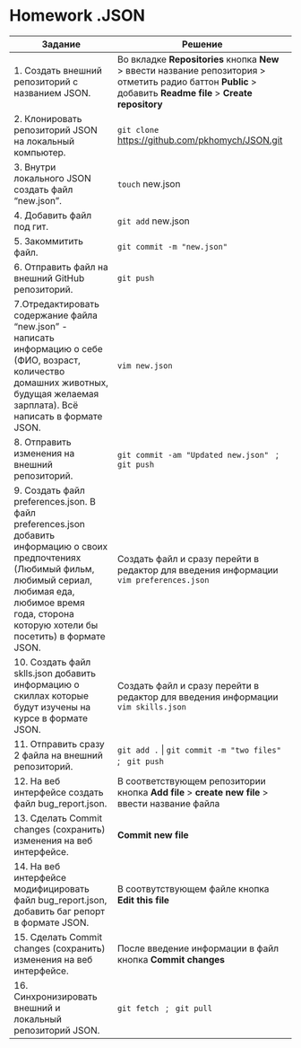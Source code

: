 # Homework .JSON 

| Задание | Решение |
| --------- | --------- |
|1. Создать внешний репозиторий c названием JSON. | Во вкладке **Repositories** кнопка **New** > ввести название репозитория > отметить радио баттон **Public** > добавить **Readme file** > **Create repository**|
|2. Клонировать репозиторий JSON на локальный компьютер. | `git clone` https://github.com/pkhomych/JSON.git |
|3. Внутри локального JSON создать файл “new.json”. | `touch` new.json |
|4. Добавить файл под гит. | `git add` new.json |
|5. Закоммитить файл. | `git commit -m "new.json"` |
|6. Отправить файл на внешний GitHub репозиторий. | `git push` |
|7.Отредактировать содержание файла “new.json” - написать информацию о себе (ФИО, возраст, количество домашних животных, будущая желаемая зарплата). Всё написать в формате JSON. | `vim new.json` |
|8. Отправить изменения на внешний репозиторий. | `git commit -am "Updated new.json"` &nbsp;  ; &nbsp;  `git push` |
|9. Создать файл preferences.json. В файл preferences.json добавить информацию о своих предпочтениях (Любимый фильм, любимый сериал, любимая еда, любимое время года, сторона которую хотели бы посетить) в формате JSON. | Создать файл и сразу перейти в редактор для введения информации `vim preferences.json ` |
|10. Создать файл sklls.json добавить информацию о скиллах которые будут изучены на курсе в формате JSON. | Создать файл и сразу перейти в редактор для введения информации `vim skills.json` |
|11. Отправить сразу  2 файла на внешний репозиторий. | `git add .` &#124; `git commit -m "two files"`&nbsp;  ; &nbsp; `git push` |
|12. На веб интерфейсе создать файл bug_report.json. | В соответствующем репозитории кнопка **Add file** > **create new file** > ввести название файла |
|13. Сделать Commit changes (сохранить) изменения на веб интерфейсе. | **Commit new file** |
|14. На веб интерфейсе модифицировать файл bug_report.json, добавить баг репорт в формате JSON. | В соотвутствующем файле кнопка **Edit this file** | 
|15. Сделать Commit changes (сохранить) изменения на веб интерфейсе. | После введение информации в файл кнопка **Commit changes** |
|16. Синхронизировать внешний и локальный репозиторий JSON. | `git fetch` &nbsp;  ; &nbsp;  `git pull` |